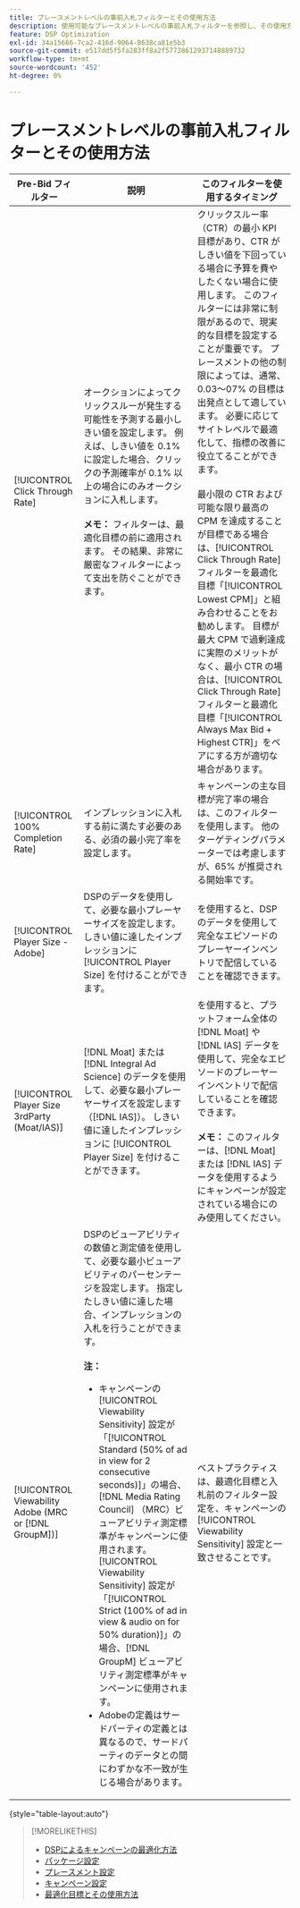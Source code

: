 ```yaml
---
title: プレースメントレベルの事前入札フィルターとその使用方法
description: 使用可能なプレースメントレベルの事前入札フィルターを参照し、その使用方法を確認します。
feature: DSP Optimization
exl-id: 34a15666-7ca2-416d-9064-8638ca81e5b3
source-git-commit: e517dd5f5fa283ff8a2f57728612937148889732
workflow-type: tm+mt
source-wordcount: '452'
ht-degree: 0%

---
```


# プレースメントレベルの事前入札フィルターとその使用方法

| Pre-Bid フィルター | 説明 | このフィルターを使用するタイミング |
| ---------------| ----------- | ---------------------- |
| [!UICONTROL Click Through Rate] | オークションによってクリックスルーが発生する可能性を予測する最小しきい値を設定します。 例えば、しきい値を 0.1% に設定した場合、クリックの予測確率が 0.1% 以上の場合にのみオークションに入札します。<br><br><b> メモ：</b> フィルターは、最適化目標の前に適用されます。 その結果、非常に厳密なフィルターによって支出を防ぐことができます。 | クリックスルー率（CTR）の最小 KPI 目標があり、CTR がしきい値を下回っている場合に予算を費やしたくない場合に使用します。 このフィルターには非常に制限があるので、現実的な目標を設定することが重要です。 プレースメントの他の制限によっては、通常、0.03～07% の目標は出発点として適しています。 必要に応じてサイトレベルで最適化して、指標の改善に役立てることができます。<br><br> 最小限の CTR および可能な限り最高の CPM を達成することが目標である場合は、[!UICONTROL Click Through Rate] フィルターを最適化目標「[!UICONTROL Lowest CPM]」と組み合わせることをお勧めします。 目標が最大 CPM で過剰達成に実際のメリットがなく、最小 CTR の場合は、[!UICONTROL Click Through Rate] フィルターと最適化目標「[!UICONTROL Always Max Bid + Highest CTR]」をペアにする方が適切な場合があります。 |
| [!UICONTROL 100% Completion Rate] | インプレッションに入札する前に満たす必要のある、必須の最小完了率を設定します。 | キャンペーンの主な目標が完了率の場合は、このフィルターを使用します。 他のターゲティングパラメーターでは考慮しますが、65% が推奨される開始率です。 |
| [!UICONTROL Player Size - Adobe] | DSPのデータを使用して、必要な最小プレーヤーサイズを設定します。 しきい値に達したインプレッションに [!UICONTROL Player Size] を付けることができます。 | を使用すると、DSPのデータを使用して完全なエピソードのプレーヤーインベントリで配信していることを確認できます。 |
| [!UICONTROL Player Size 3rdParty (Moat/IAS)] | [!DNL Moat] または [!DNL Integral Ad Science] のデータを使用して、必要な最小プレーヤーサイズを設定します（[!DNL IAS]）。 しきい値に達したインプレッションに [!UICONTROL Player Size] を付けることができます。 | を使用すると、プラットフォーム全体の [!DNL Moat] や [!DNL IAS] データを使用して、完全なエピソードのプレーヤーインベントリで配信していることを確認できます。<br><br><b> メモ：</b> このフィルターは、[!DNL Moat] または [!DNL IAS] データを使用するようにキャンペーンが設定されている場合にのみ使用してください。 |
| [!UICONTROL Viewability Adobe (MRC or [!DNL GroupM])] | DSPのビューアビリティの数値と測定値を使用して、必要な最小ビューアビリティのパーセンテージを設定します。 指定したしきい値に達した場合、インプレッションの入札を行うことができます。<br><br><b> 注：</b><ul><li>キャンペーンの [!UICONTROL Viewability Sensitivity] 設定が「[!UICONTROL Standard (50% of ad in view for 2 consecutive seconds)]」の場合、[!DNL Media Rating Council] （MRC）ビューアビリティ測定標準がキャンペーンに使用されます。 [!UICONTROL Viewability Sensitivity] 設定が「[!UICONTROL Strict (100% of ad in view & audio on for 50% duration)]」の場合、[!DNL GroupM] ビューアビリティ測定標準がキャンペーンに使用されます。</li><li>Adobeの定義はサードパーティの定義とは異なるので、サードパーティのデータとの間にわずかな不一致が生じる場合があります。</li></ul> | ベストプラクティスは、最適化目標と入札前のフィルター設定を、キャンペーンの [!UICONTROL Viewability Sensitivity] 設定と一致させることです。 |

{style="table-layout:auto"}

>[!MORELIKETHIS]
>
>* [DSPによるキャンペーンの最適化方法 ](optimization-how-dsp-optimizes-campaigns.md)
>* [ パッケージ設定 ](/help/dsp/campaign-management/packages/package-settings.md)
>* [ プレースメント設定 ](/help/dsp/campaign-management/placements/placement-settings.md)
>* [ キャンペーン設定 ](/help/dsp/campaign-management/campaigns/campaign-settings.md)
>* [ 最適化目標とその使用方法 ](optimization-goals.md)
